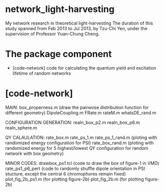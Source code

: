 network_light-harvesting
========================

My network research in theoretical light-harvesting
The duration of this study spanned from Feb 2013 to Jul 2013, by Tzu-Chi Yen, under the supervision of Professor Yuan-Chung Cheng.

The package component
========================
* [code-network] code for calculating the quantum yield and excitation lifetime of random networks

[code-network]
========================
MAIN:
box_properness.m (draw the pairwose distribution function for different geometry) 
DipoleCoupling.m
FRate.m
rateM.m
whatsDE_rand.m

CONFIGURATION GENERATION:
realn_box_p2.m
realn_box_p6.m
realn_sphere.m

QY CALAULATION:
rate_box.m
rate_ps_1.m
rate_ps_1_rand.m (ploting with randomized energy configuration for PSI)
rate_box_rand.m (ploting with randomized energy for 5 highest/lowest QY configuration for random network with box geometry)

MINOR CODES:
drawbox_ps1.tcl (code to draw the box of figure-1 in VMD)
rate_ps1_p6_pert (code to randomly shuffle dipole orientation in PSI stucture, except the central 6 chromophores remain fixed)
plot_fig_2b_ps1.m (for plotting figure-2b)
plot_fig_2b.m (for plotting figure-2b)
